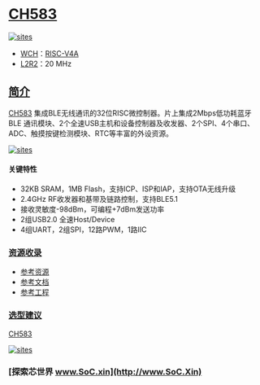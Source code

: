 ﻿# [CH583](https://github.com/SoCXin/CH583)

[![sites](http://182.61.61.133/link/resources/SoC.png)](https://docs.soc.xin/CH583)

* [WCH](http://www.wch.cn/)：[RISC-V4A](https://github.com/SoCXin/RISC-V)
* [L2R2](https://github.com/SoCXin/Level)：20 MHz

## [简介](https://github.com/SoCXin/CH583/wiki)

[CH583](https://github.com/SoCXin/CH583) 集成BLE无线通讯的32位RISC微控制器。片上集成2Mbps低功耗蓝牙BLE 通讯模块、2个全速USB主机和设备控制器及收发器、2个SPI、4个串口、ADC、触摸按键检测模块、RTC等丰富的外设资源。

[![sites](docs/CH583.png)](http://www.wch.cn/products/CH583.html)

#### 关键特性

* 32KB SRAM，1MB Flash，支持ICP、ISP和IAP，支持OTA无线升级
* 2.4GHz RF收发器和基带及链路控制，支持BLE5.1
* 接收灵敏度-98dBm，可编程+7dBm发送功率
* 2组USB2.0 全速Host/Device
* 4组UART，2组SPI，12路PWM，1路IIC

### [资源收录](https://github.com/SoCXin)

* [参考资源](src/)
* [参考文档](docs/)
* [参考工程](project/)

### [选型建议](https://github.com/SoCXin)

[CH583](https://github.com/SoCXin/CH583)

[![sites](docs/diff.png)](http://www.wch.cn/products/CH583.html)

### [探索芯世界 www.SoC.xin](http://www.SoC.Xin)

